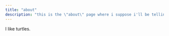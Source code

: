 ```yaml
---
title: "about"
description: "this is the \"about\" page where i suppose i'll be telling you about myself and this site"
---
```


 I like turtles.